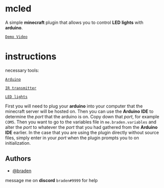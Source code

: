 # mcled
A simple **minecraft** plugin that allows you to control
**LED** **lights** with **arduino**.

[`Demo Video`](https://www.youtube.com/watch?v=5oqp-Ey1aQA)

# instructions
necessary tools:

[`Arduino`](https://www.amazon.com/Arduino-A000066-ARDUINO-UNO-R3/dp/B008GRTSV6/)

[`IR transmitter`](https://www.amazon.com/Gikfun-Digital-Receiver-Transmitter-Arduino/dp/B0816P2545/)

[`LED lights`](https://www.amazon.com/Livingpai-Changing-Bluetooth-Control-Bedroom/dp/B08M9GYQDM/)

First you will need to plug your **arduino** into your computer that the 
minecraft server will be hosted on. Then you can use the **Arduino** **IDE** 
to determine the _port_ that the arduino is on. Copy down that _port_, for 
example `COM5`. Then you want to go to the variables file in 
`me.braden.variables` and alter the _port_ to whatever the _port_ 
that you had gathered from the **Arduino IDE** earlier. In the case that you are using the plugin directly 
without source files, simply enter in your _port_ when the plugin prompts 
you to on initialization.
## Authors

- [@braden](https://www.github.com/bbraden)


message me on **discord** `braden#9999` for help
